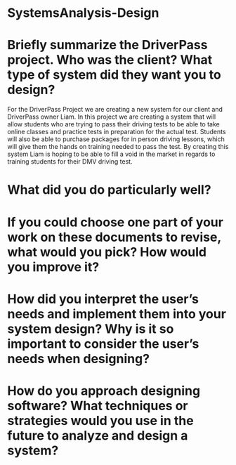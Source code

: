 # SystemsAnalysis-Design

# Briefly summarize the DriverPass project. Who was the client? What type of system did they want you to design?

For the DriverPass Project we are creating a new system for our client and DriverPass owner Liam. In this project we are creating a system that will allow students who are trying to pass their driving tests to be able to take online classes and practice tests in preparation for the actual test. Students will also be able to purchase packages for in person driving lessons, which will give them the hands on training needed to pass the test. By creating this system Liam is hoping to be able to fill a void in the market in regards to training students for their DMV driving test.

# What did you do particularly well?


# If you could choose one part of your work on these documents to revise, what would you pick? How would you improve it?


# How did you interpret the user’s needs and implement them into your system design? Why is it so important to consider the user’s needs when designing?


# How do you approach designing software? What techniques or strategies would you use in the future to analyze and design a system?
